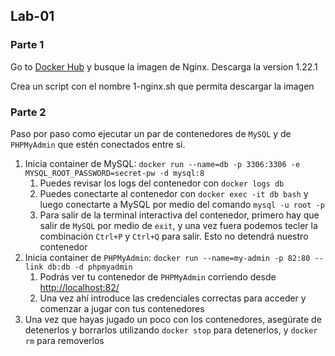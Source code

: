## Lab-01

### Parte 1

Go to [Docker Hub](https://hub.docker.com/) y busque la imagen de Nginx. Descarga la version 1.22.1

Crea un script con el nombre 1-nginx.sh que permita descargar la imagen

### Parte 2

Paso por paso como ejecutar un par de contenedores de `MySQL` y de `PHPMyAdmin` que estén conectados entre si.

1. Inicia container de MySQL: `docker run --name=db -p 3306:3306 -e MYSQL_ROOT_PASSWORD=secret-pw -d mysql:8`
   1. Puedes revisar los logs del contenedor con `docker logs db`
   2. Puedes conectarte al contenedor con `docker exec -it db bash` y luego conectarte a MySQL por medio del comando `mysql -u root -p`
   3. Para salir de la terminal interactiva del contenedor, primero hay que salir de `MySQL` por medio de `exit`, y una vez fuera podemos tecler la combinación `Ctrl+P` y `Ctrl+Q` para salir. Esto no detendrá nuestro contenedor
2. Inicia container de `PHPMyAdmin`: `docker run --name=my-admin -p 82:80 --link db:db -d phpmyadmin`
   1. Podrás ver tu contenedor de `PHPMyAdmin` corriendo desde <http://localhost:82/>
   2. Una vez ahí introduce las credenciales correctas para acceder y comenzar a jugar con tus contenedores
3. Una vez que hayas jugado un poco con los contenedores, asegúrate de detenerlos y borrarlos utilizando `docker stop` para detenerlos, y `docker rm` para removerlos